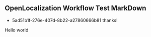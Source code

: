 ## OpenLocalization Workflow Test MarkDown
* 5ad51b1f-276e-407d-8b22-a27860666b81 
thanks!

Hello world